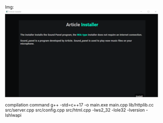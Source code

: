 Img:
![Alt text](1.png)

compilation command 
g++ -std=c++17 -o main.exe main.cpp lib/httplib.cc src/server.cpp src/config.cpp src/html.cpp -lws2_32 -lole32 -lversion -lshlwapi